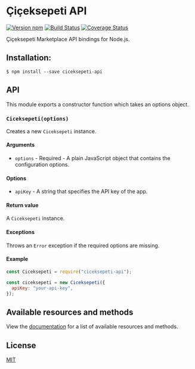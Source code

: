 # Çiçeksepeti API

[![Version npm][npm-ciceksepeti-api-badge]][npm-ciceksepeti-api]
[![Build Status][ci-ciceksepeti-api-badge]][ci-ciceksepeti-api]
[![Coverage Status][coverage-ciceksepeti-api-badge]][coverage-ciceksepeti-api]

Çiçeksepeti Marketplace API bindings for Node.js.

## Installation:

```shell
$ npm install --save ciceksepeti-api
```

## API

This module exports a constructor function which takes an options object.

### `Ciceksepeti(options)`

Creates a new `Ciceksepeti` instance.

#### Arguments

- `options` - Required - A plain JavaScript object that contains the
  configuration options.

#### Options

- `apiKey` - A string that specifies the API key of the app.

#### Return value

A `Ciceksepeti` instance.

#### Exceptions

Throws an `Error` exception if the required options are missing.

#### Example

```js
const Ciceksepeti = require("ciceksepeti-api");

const ciceksepeti = new Ciceksepeti({
  apiKey: "your-api-key",
});
```

## Available resources and methods

View the [documentation](https://github.com/Coskntkk/ciceksepeti-api/blob/main/documentation.md) for a list of available resources and methods.

## License

[MIT](LICENSE)

[npm-ciceksepeti-api-badge]: 
    https://img.shields.io/npm/v/ciceksepeti-api.svg
[npm-ciceksepeti-api]: 
    https://www.npmjs.com/package/ciceksepeti-api
[ci-ciceksepeti-api-badge]: 
    https://img.shields.io/github/workflow/status/Coskntkk/ciceksepeti-api/CI/master?label=CI
[ci-ciceksepeti-api]: 
    https://github.com/Coskntkk/ciceksepeti-api/actions?query=workflow%3ACI+branch%3Amaster
[coverage-ciceksepeti-api-badge]: 
    https://img.shields.io/coveralls/Coskntkk/ciceksepeti-api/master.svg
[coverage-ciceksepeti-api]: 
    https://coveralls.io/github/Coskntkk/ciceksepeti-api
